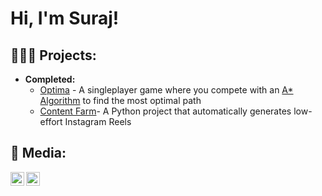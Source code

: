 <h1>Hi, I'm Suraj!

<h2>🧑🏽‍💻 Projects:</h2>

- <b>Completed: </b>
  - [Optima](https://github.com/SurajP-Py/Optima) - A singleplayer game where you compete with an [A* Algorithm](https://en.wikipedia.org/wiki/A*_search_algorithm) to find the most optimal path
  - [Content Farm](https://github.com/SurajP-Py/Content-Farm)- A Python project that automatically generates low-effort Instagram Reels
  
<h2> 🤳 Media:</h2>

[<img align="left" width="22px" src="https://cdn.jsdelivr.net/npm/simple-icons@v3/icons/youtube.svg" />][youtube]
[<img align="left" width="22px" src="https://cdn.jsdelivr.net/npm/simple-icons@v3/icons/instagram.svg" />][instagram]

[youtube]: https://www.youtube.com/@DuragPatel04
[instagram]: https://www.instagram.com/suraj.patel04/

<!--
**SurajP-Py/SurajP-Py ** is a ✨ _special_ ✨ repository because its `README.md` (this file) appears on your GitHub profile.

Here are some ideas to get you started:

- 🔭 I’m currently working on ...
- 🌱 I’m currently learning ...
- 👯 I’m looking to collaborate on ...
- 🤔 I’m looking for help with ...
- 💬 Ask me about ...
- 📫 How to reach me: ...
- 😄 Pronouns: ...
- ⚡ Fun fact: ...
-->
